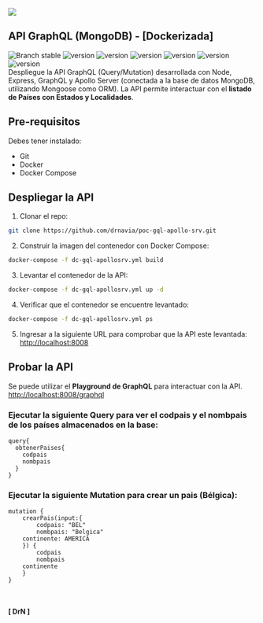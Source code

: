 <img src="http://drnavia.com/logos/POC-GraphQL-2019.png"></img>

## API GraphQL (MongoDB) - [Dockerizada]
![Branch stable](https://img.shields.io/badge/branch-master-blue.svg)
![version](https://img.shields.io/badge/node-v8.x-6BBE50.svg)
![version](https://img.shields.io/badge/express-v4.x-D7D7D7.svg)
![version](https://img.shields.io/badge/mongodb-v4.x-499D4A.svg)
![version](https://img.shields.io/badge/graphql-v14.x-E10098.svg)
![version](https://img.shields.io/badge/apollo-v2.x-024561.svg)
![version](https://img.shields.io/badge/docker%20compose-build-309CEC.svg)<br>
Despliegue la API GraphQL (Query/Mutation) desarrollada con Node, Express, GraphQL y Apollo Server (conectada a la base de datos MongoDB, utilizando Mongoose como ORM). La API permite interactuar con el **listado de Países con Estados y Localidades**.<br>

## Pre-requisitos
Debes tener instalado:
+ Git
+ Docker
+ Docker Compose

## Despliegar la API
1. Clonar el repo:
```bash
git clone https://github.com/drnavia/poc-gql-apollo-srv.git
```
2. Construir la imagen del contenedor con Docker Compose:
```bash
docker-compose -f dc-gql-apollosrv.yml build
```
3. Levantar el contenedor de la API:
```bash
docker-compose -f dc-gql-apollosrv.yml up -d
```
4. Verificar que el contenedor se encuentre levantado:
```bash
docker-compose -f dc-gql-apollosrv.yml ps
```
5. Ingresar a la siguiente URL para comprobar que la API este levantada:<br>
[http://localhost:8008](http://localhost:8008)

## Probar la API
Se puede utilizar el **Playground de GraphQL** para interactuar con la API.<br>
[http://localhost:8008/graphql](http://localhost:8008/graphql)

### Ejecutar la siguiente Query para ver el codpais y el nombpais de los países almacenados en la base:

```
query{
  obtenerPaises{
    codpais
    nombpais
  }
}
```

### Ejecutar la siguiente Mutation para crear un pais (Bélgica):
```
mutation {
	crearPais(input:{
		codpais: "BEL"
		nombpais: "Belgica"
    continente: AMERICA
	}) {
		codpais
		nombpais
    continente
	}
}
```


<br><br>
**[ DrN ]**
